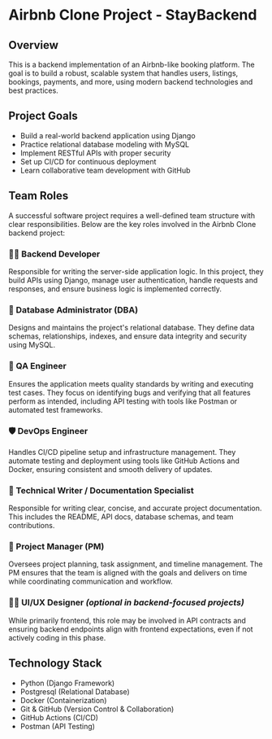 # Airbnb Clone Project - StayBackend

## Overview
This is a backend implementation of an Airbnb-like booking platform. The goal is to build a robust, scalable system that handles users, listings, bookings, payments, and more, using modern backend technologies and best practices.

## Project Goals
- Build a real-world backend application using Django
- Practice relational database modeling with MySQL
- Implement RESTful APIs with proper security
- Set up CI/CD for continuous deployment
- Learn collaborative team development with GitHub

## Team Roles

A successful software project requires a well-defined team structure with clear responsibilities. Below are the key roles involved in the Airbnb Clone backend project:

### 👨‍💻 Backend Developer
Responsible for writing the server-side application logic. In this project, they build APIs using Django, manage user authentication, handle requests and responses, and ensure business logic is implemented correctly.

### 🧠 Database Administrator (DBA)
Designs and maintains the project's relational database. They define data schemas, relationships, indexes, and ensure data integrity and security using MySQL.

### 🧪 QA Engineer
Ensures the application meets quality standards by writing and executing test cases. They focus on identifying bugs and verifying that all features perform as intended, including API testing with tools like Postman or automated test frameworks.

### 🛡️ DevOps Engineer
Handles CI/CD pipeline setup and infrastructure management. They automate testing and deployment using tools like GitHub Actions and Docker, ensuring consistent and smooth delivery of updates.

### 📝 Technical Writer / Documentation Specialist
Responsible for writing clear, concise, and accurate project documentation. This includes the README, API docs, database schemas, and team contributions.

### 🧭 Project Manager (PM)
Oversees project planning, task assignment, and timeline management. The PM ensures that the team is aligned with the goals and delivers on time while coordinating communication and workflow.

### 🧑‍🎨 UI/UX Designer *(optional in backend-focused projects)*
While primarily frontend, this role may be involved in API contracts and ensuring backend endpoints align with frontend expectations, even if not actively coding in this phase.


## Technology Stack
- Python (Django Framework)
- Postgresql (Relational Database)
- Docker (Containerization)
- Git & GitHub (Version Control & Collaboration)
- GitHub Actions (CI/CD)
- Postman (API Testing)

